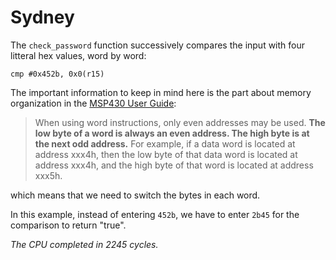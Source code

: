 # Sydney #

The `check_password` function successively compares the input with four litteral hex values, word by word:

```assembly
cmp	#0x452b, 0x0(r15)
```

The important information to keep in mind here is the part about memory organization in the [MSP430 User Guide](https://www.ti.com/lit/ug/slau049f/slau049f.pdf):

> When using word instructions, only even
addresses may be used. **The low byte of a word is always an even address.
The high byte is at the next odd address.** For example, if a data word is located
at address xxx4h, then the low byte of that data word is located at address
xxx4h, and the high byte of that word is located at address xxx5h.

which means that we need to switch the bytes in each word.

In this example, instead of entering `452b`, we have to enter `2b45` for the comparison to return "true".

_The CPU completed in 2245 cycles._
